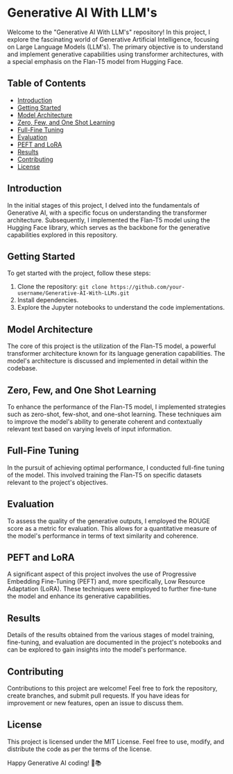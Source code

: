 # Generative AI With LLM's

Welcome to the "Generative AI With LLM's" repository! In this project, I explore the fascinating world of Generative Artificial Intelligence, focusing on Large Language Models (LLM's). The primary objective is to understand and implement generative capabilities using transformer architectures, with a special emphasis on the Flan-T5 model from Hugging Face.

## Table of Contents
- [Introduction](#introduction)
- [Getting Started](#getting-started)
- [Model Architecture](#model-architecture)
- [Zero, Few, and One Shot Learning](#zero-few-and-one-shot-learning)
- [Full-Fine Tuning](#full-fine-tuning)
- [Evaluation](#evaluation)
- [PEFT and LoRA](#peft-and-lora)
- [Results](#results)
- [Contributing](#contributing)
- [License](#license)

## Introduction
In the initial stages of this project, I delved into the fundamentals of Generative AI, with a specific focus on understanding the transformer architecture. Subsequently, I implemented the Flan-T5 model using the Hugging Face library, which serves as the backbone for the generative capabilities explored in this repository.

## Getting Started
To get started with the project, follow these steps:
1. Clone the repository: `git clone https://github.com/your-username/Generative-AI-With-LLMs.git`
2. Install dependencies.
3. Explore the Jupyter notebooks to understand the code implementations.

## Model Architecture
The core of this project is the utilization of the Flan-T5 model, a powerful transformer architecture known for its language generation capabilities. The model's architecture is discussed and implemented in detail within the codebase.

## Zero, Few, and One Shot Learning
To enhance the performance of the Flan-T5 model, I implemented strategies such as zero-shot, few-shot, and one-shot learning. These techniques aim to improve the model's ability to generate coherent and contextually relevant text based on varying levels of input information.

## Full-Fine Tuning
In the pursuit of achieving optimal performance, I conducted full-fine tuning of the model. This involved training the Flan-T5 on specific datasets relevant to the project's objectives.

## Evaluation
To assess the quality of the generative outputs, I employed the ROUGE score as a metric for evaluation. This allows for a quantitative measure of the model's performance in terms of text similarity and coherence.

## PEFT and LoRA
A significant aspect of this project involves the use of Progressive Embedding Fine-Tuning (PEFT) and, more specifically, Low Resource Adaptation (LoRA). These techniques were employed to further fine-tune the model and enhance its generative capabilities.

## Results
Details of the results obtained from the various stages of model training, fine-tuning, and evaluation are documented in the project's notebooks and can be explored to gain insights into the model's performance.

## Contributing
Contributions to this project are welcome! Feel free to fork the repository, create branches, and submit pull requests. If you have ideas for improvement or new features, open an issue to discuss them.

## License
This project is licensed under the MIT License. Feel free to use, modify, and distribute the code as per the terms of the license.

Happy Generative AI coding! 🤖📚
